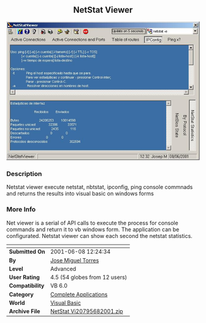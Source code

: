 ﻿<div align="center">

## NetStat Viewer

<img src="PIC200168647351759.jpg">
</div>

### Description

Netstat viewer execute netstat, nbtstat, ipconfig, ping console commnads and returns the results into visual basic on windows forms
 
### More Info
 
Net viewer is a serial of API calls to execute the process for console commands and return it to vb windows form. The application can be configurated. Netstat viewer can show each second the netstat statistics.


<span>             |<span>
---                |---
**Submitted On**   |2001-06-08 12:24:34
**By**             |[Jose Miguel Torres](https://github.com/Planet-Source-Code/PSCIndex/blob/master/ByAuthor/jose-miguel-torres.md)
**Level**          |Advanced
**User Rating**    |4.5 (54 globes from 12 users)
**Compatibility**  |VB 6\.0
**Category**       |[Complete Applications](https://github.com/Planet-Source-Code/PSCIndex/blob/master/ByCategory/complete-applications__1-27.md)
**World**          |[Visual Basic](https://github.com/Planet-Source-Code/PSCIndex/blob/master/ByWorld/visual-basic.md)
**Archive File**   |[NetStat Vi20795682001\.zip](https://github.com/Planet-Source-Code/jose-miguel-torres-netstat-viewer__1-23882/archive/master.zip)








